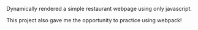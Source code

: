 Dynamically rendered a simple restaurant webpage using only javascript. 

This project also gave me the opportunity to practice using webpack! 
